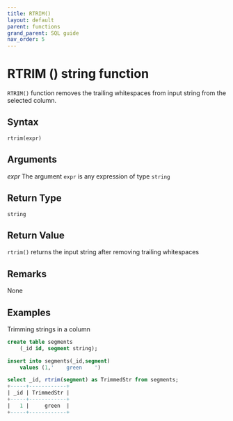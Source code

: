 ```yaml
---
title: RTRIM()
layout: default
parent: functions
grand_parent: SQL guide
nav_order: 5
---
```


# RTRIM () string function

`RTRIM()` function removes the trailing whitespaces from input string from the selected column.

## Syntax

```
rtrim(expr)
```

## Arguments

_expr_
The argument `expr` is any expression of type `string`

## Return Type
`string`

## Return Value
`rtrim()` returns the input string after removing trailing whitespaces
## Remarks
None
## Examples
Trimming strings in a column

```sql
create table segments
    (_id id, segment string);

insert into segments(_id,segment)
    values (1,'    green    ')

select _id, rtrim(segment) as TrimmedStr from segments;
+-----+------------+
| _id | TrimmedStr |
+-----+------------+
|   1 |     green  |
+-----+------------+
```
